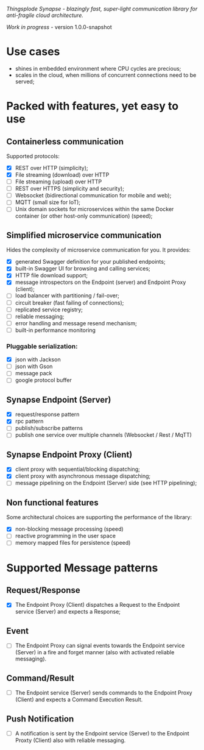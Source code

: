 *Thingsplode Synapse - blazingly fast, super-light communication library for anti-fragile cloud architecture.*

*_Work in progress_* - version 1.0.0-snapshot

# Use cases
* shines in embedded environment where CPU cycles are precious;
* scales in the cloud, when millions of concurrent connections need to be served;

# Packed with features, yet easy to use
## Containerless communication
Supported protocols:
- [x] REST over HTTP (simplicity);
- [x] File streaming (download) over HTTP
- [ ] File streaming (upload) over HTTP
- [ ] REST over HTTPS (simplicity and security);
- [ ] Websocket (bidirectional communication for mobile and web);
- [ ] MQTT (small size for IoT);
- [ ] Unix domain sockets for microservices within the same Docker container (or other host-only communication) (speed);

## Simplified microservice communication
Hides the complexity of microservice communication for you. It provides:
- [x] generated Swagger definition for your published endpoints;
- [x] built-in Swagger UI for browsing and calling services;
- [x] HTTP file download support;
- [x] message introspectors on the Endpoint (server) and Endpoint Proxy (client);
- [ ] load balancer with partitioning / fail-over;
- [ ] circuit breaker (fast failing of connections);
- [ ] replicated service registry;
- [ ] reliable messaging;
- [ ] error handling and message resend mechanism;
- [ ] built-in performance monitoring
### Pluggable serialization:
- [x] json with Jackson
- [ ] json with Gson
- [ ] message pack
- [ ] google protocol buffer

## Synapse Endpoint (Server)
- [x] request/response pattern
- [x] rpc pattern
- [ ] publish/subscribe patterns
- [ ] publish one service over multiple channels (Websocket / Rest / MqTT)

## Synapse Endpoint Proxy (Client)
- [x] client proxy with sequential/blocking dispatching;
- [x] client proxy with asynchronous message dispatching;
- [ ] message pipelining on the Endpoint (Server) side (see HTTP pipelining);

## Non functional features
Some architectural choices are supporting the performance of the library:
- [x] non-blocking message processing (speed)
- [ ] reactive programming in the user space
- [ ] memory mapped files for persistence (speed)

# Supported Message patterns

## Request/Response

- [x] The Endpoint Proxy (Client) dispatches a Request to the Endpoint service (Server) and expects a Response;

## Event

- [ ] The Endpoint Proxy can signal events towards the Endpoint service (Server) in a fire and forget manner (also with activated reliable messaging).

## Command/Result

- [ ] The Endpoint service (Server) sends commands to the Endpoint Proxy (Client) and expects a Command Execution Result.

## Push Notification

- [ ] A notification is sent by the Endpoint service (Server) to the Endpoint Proxty (Client) also with reliable messaging.